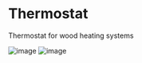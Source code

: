 # Thermostat
Thermostat for wood heating systems

![image](https://user-images.githubusercontent.com/100760333/156517647-aaaced75-e5a5-4add-a3e8-ac965450eda1.png)
![image](https://user-images.githubusercontent.com/100760333/156517190-aac9c3e0-d609-476a-8620-9434660b8c42.png)
